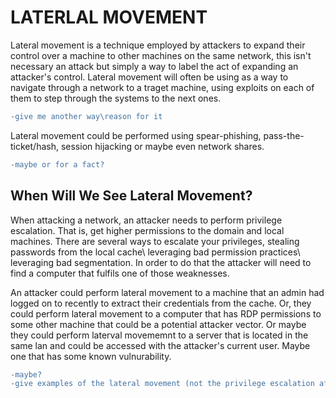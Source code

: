 # LATERLAL MOVEMENT

Lateral movement is a technique employed by attackers to expand their control over a machine to other machines on the same network, this isn't necessary an attack but simply a way to label the act of expanding an attacker's control. Lateral movement will often be using as a way to navigate through a network to a traget machine, using exploits on each of them to step through the systems to the next ones.

```diff
-give me another way\reason for it
```

Lateral movement could be performed using spear-phishing, pass-the-ticket/hash, session hijacking or maybe even network shares.

```diff
-maybe or for a fact?
```

## When Will We See Lateral Movement?

When attacking a network, an attacker needs to perform privilege escalation. That is, get higher permissions to the domain and local machines. There are several ways to escalate your privileges, stealing passwords from the local cache\ leveraging bad permission practices\ leveraging bad segmentation. In order to do that the attacker will need to find a computer that fulfils one of those weaknesses.


An attacker could perform lateral movement to a machine that an admin had logged on to recently to extract their credentials from the cache. Or, they could perform lateral movement to a computer that has RDP permissions to some other machine that could be a potential attacker vector. Or maybe they could perform laterval movememnt to a server that is located in the same lan and could be accessed with the attacker's current user. Maybe one that has some known vulnurability.

```diff
-maybe?
-give examples of the lateral movement (not the privilege escalation after it)
```
